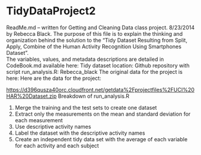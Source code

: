 TidyDataProject2
================
ReadMe.md – written for Getting and Cleaning Data class project.  8/23/2014 by Rebecca Black.
The purpose of this file is to explain the thinking and organization behind the solution to the “Tidy Dataset Resulting from Split, Apply, Combine of the Human Activity Recognition Using Smartphones Dataset”.  
The variables, values, and metadata descriptions are detailed in CodeBook.md available here:
Tidy dataset location:
Github repository with script run_analysis.R: Rebecca_black
The original data for the project is here: Here are the data for the project: 

https://d396qusza40orc.cloudfront.net/getdata%2Fprojectfiles%2FUCI%20HAR%20Dataset.zip
Breakdown of run_analysis.R
1.	Merge the training and the test sets to create one dataset
2.	Extract only the measurements on the mean and standard deviation for each measurement
3.	Use descriptive activity names
4.	Label the dataset with the descriptive activity names
5.	Create an independent tidy data set with the average of each variable for each activity and each subject
